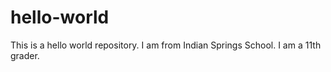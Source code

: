 # hello-world
This is a hello world repository.
I am from Indian Springs School. I am a 11th grader.
